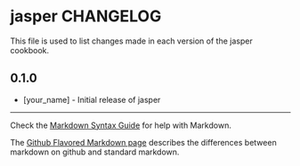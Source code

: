 jasper CHANGELOG
================

This file is used to list changes made in each version of the jasper cookbook.

0.1.0
-----
- [your_name] - Initial release of jasper

- - -
Check the [Markdown Syntax Guide](http://daringfireball.net/projects/markdown/syntax) for help with Markdown.

The [Github Flavored Markdown page](http://github.github.com/github-flavored-markdown/) describes the differences between markdown on github and standard markdown.
